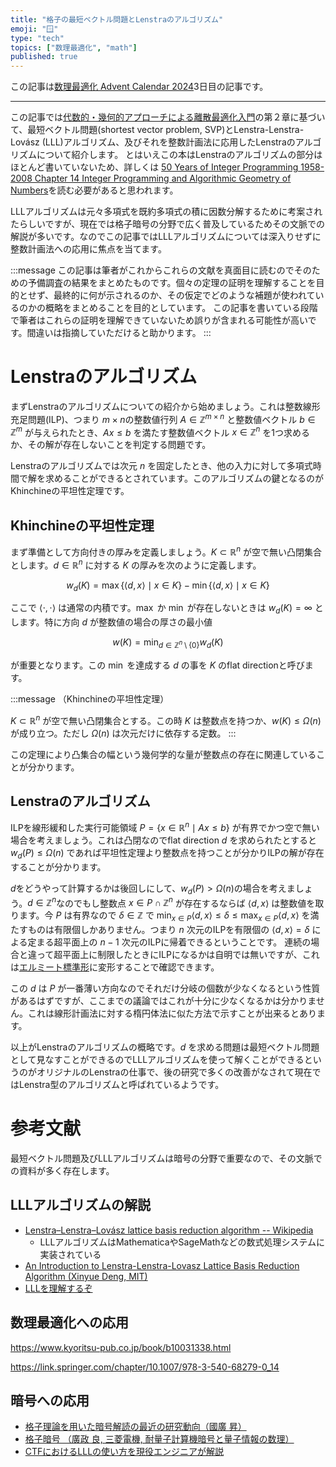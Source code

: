 ```yaml
---
title: "格子の最短ベクトル問題とLenstraのアルゴリズム"
emoji: "🪟"
type: "tech"
topics: ["数理最適化", "math"]
published: true
---
```


この記事は[数理最適化 Advent Calendar 2024](https://qiita.com/advent-calendar/2024/mathematical-optimization)3日目の記事です。

--------


この記事では[代数的・幾何的アプローチによる離散最適化入門](https://www.kyoritsu-pub.co.jp/book/b10031338.html)の第２章に基づいて、最短ベクトル問題(shortest vector problem, SVP)とLenstra-Lenstra-Lovász (LLL)アルゴリズム、及びそれを整数計画法に応用したLenstraのアルゴリズムについて紹介します。
とはいえこの本はLenstraのアルゴリズムの部分はほとんど書いていないため、詳しくは [50 Years of Integer Programming 1958-2008 Chapter 14 Integer Programming and Algorithmic Geometry of Numbers](https://link.springer.com/chapter/10.1007/978-3-540-68279-0_14)を読む必要があると思われます。

LLLアルゴリズムは元々多項式を既約多項式の積に因数分解するために考案されたらしいですが、現在では格子暗号の分野で広く普及しているためその文脈での解説が多いです。なのでこの記事ではLLLアルゴリズムについては深入りせずに整数計画法への応用に焦点を当てます。

:::message
この記事は筆者がこれからこれらの文献を真面目に読むのでそのための予備調査の結果をまとめたものです。個々の定理の証明を理解することを目的とせず、最終的に何が示されるのか、その仮定でどのような補題が使われているのかの概略をまとめることを目的としています。
この記事を書いている段階で筆者はこれらの証明を理解できていないため誤りが含まれる可能性が高いです。間違いは指摘していただけると助かります。
:::

# Lenstraのアルゴリズム

まずLenstraのアルゴリズムについての紹介から始めましょう。これは整数線形充足問題(ILP)、つまり $m \times n$の整数値行列 $A \in \mathbb{Z}^{m \times n}$ と整数値ベクトル $b \in \mathbb{Z}^m$ が与えられたとき、$Ax \leq b$ を満たす整数値ベクトル $x \in \mathbb{Z}^n$ を1つ求めるか、その解が存在しないことを判定する問題です。

Lenstraのアルゴリズムでは次元 $n$ を固定したとき、他の入力に対して多項式時間で解を求めることができるとされています。このアルゴリズムの鍵となるのがKhinchineの平坦性定理です。

## Khinchineの平坦性定理

まず準備として方向付きの厚みを定義しましょう。$K \subset \mathbb{R}^n$ が空で無い凸閉集合とします。$d \in \mathbb{R}^n$ に対する $K$ の厚みを次のように定義します。

$$
w_d(K) = \max \{ \langle d, x \rangle \mid x \in K \} - \min \{ \langle d, x \rangle \mid x \in K \}
$$

ここで $\langle \cdot, \cdot \rangle$ は通常の内積です。$\max$ か $\min$ が存在しないときは $w_d(K) = \infty$ とします。特に方向 $d$ が整数値の場合の厚さの最小値

$$
w(K) = \min_{d \in \mathbb{Z}^n \setminus \{0\}} w_d(K)
$$

が重要となります。この $\min$ を達成する $d$ の事を $K$ のflat directionと呼びます。

:::message
（Khinchineの平坦性定理）

$K \subset \mathbb{R}^n$ が空で無い凸閉集合とする。この時 $K$ は整数点を持つか、$w(K) \leq \Omega(n)$ が成り立つ。ただし $\Omega(n)$ は次元だけに依存する定数。
:::

この定理により凸集合の幅という幾何学的な量が整数点の存在に関連していることが分かります。

## Lenstraのアルゴリズム

ILPを線形緩和した実行可能領域 $P = \{ x \in \mathbb{R}^n \mid Ax \leq b \}$ が有界でかつ空で無い場合を考えましょう。これは凸閉なのでflat direction $d$ を求められたとすると $w_d(P) \leq \Omega(n)$ であれば平坦性定理より整数点を持つことが分かりILPの解が存在することが分かります。

$d$をどうやって計算するかは後回しにして、$w_d(P) > \Omega(n)$の場合を考えましょう。$d \in \mathbb{Z}^n$なのでもし整数点 $x \in P \cap \mathbb{Z}^n$ が存在するならば $\langle d, x \rangle$ は整数値を取ります。今 $P$ は有界なので $\delta \in \mathbb{Z}$ で $\min_{x \in P} \langle d, x \rangle \leq \delta \leq \max_{x \in P} \langle d, x \rangle$ を満たすものは有限個しかありません。つまり $n$ 次元のILPを有限個の $\langle d, x \rangle = \delta$ による定まる超平面上の $n-1$ 次元のILPに帰着できるということです。
連続の場合と違って超平面上に制限したときにILPになるかは自明では無いですが、これは[エルミート標準形](https://ja.wikipedia.org/wiki/%E3%82%A8%E3%83%AB%E3%83%9F%E3%83%BC%E3%83%88%E6%A8%99%E6%BA%96%E5%BD%A2)に変形することで確認できます。

この $d$ は $P$ が一番薄い方向なのでそれだけ分岐の個数が少なくなるという性質があるはずですが、ここまでの議論ではこれが十分に少なくなるかは分かりません。これは線形計画法に対する楕円体法に似た方法で示すことが出来るとあります。

以上がLenstraのアルゴリズムの概略です。$d$ を求める問題は最短ベクトル問題として見なすことができるのでLLLアルゴリズムを使って解くことができるというのがオリジナルのLenstraの仕事で、後の研究で多くの改善がなされて現在ではLenstra型のアルゴリズムと呼ばれているようです。

# 参考文献

最短ベクトル問題及びLLLアルゴリズムは暗号の分野で重要なので、その文脈での資料が多く存在します。

## LLLアルゴリズムの解説

- [Lenstra–Lenstra–Lovász lattice basis reduction algorithm -- Wikipedia](https://en.wikipedia.org/wiki/Lenstra%E2%80%93Lenstra%E2%80%93Lov%C3%A1sz_lattice_basis_reduction_algorithm)
  - LLLアルゴリズムはMathematicaやSageMathなどの数式処理システムに実装されている
- [An Introduction to Lenstra-Lenstra-Lovasz Lattice Basis Reduction Algorithm (Xinyue Deng, MIT)](https://math.mit.edu/~apost/courses/18.204-2016/18.204_Xinyue_Deng_final_paper.pdf)
- [LLLを理解するぞ](https://mitsu1119.github.io/blog/p/lll%E3%82%92%E7%90%86%E8%A7%A3%E3%81%99%E3%82%8B%E3%81%9E/)

## 数理最適化への応用

https://www.kyoritsu-pub.co.jp/book/b10031338.html

https://link.springer.com/chapter/10.1007/978-3-540-68279-0_14

## 暗号への応用

- [格子理論を用いた暗号解読の最近の研究動向（國廣 昇）](https://www.jstage.jst.go.jp/article/essfr/5/1/5_1_42/_pdf/-char/ja)
- [格子暗号 （廣政 良, 三菱電機, 耐量子計算機暗号と量子情報の数理）](https://joint.imi.kyushu-u.ac.jp/wp-content/uploads/2022/08/220801_03hiromasa.pdf)
- [CTFにおけるLLLの使い方を現役エンジニアが解説](https://qiita.com/kusano_k/items/5509bff6e426e5043591)